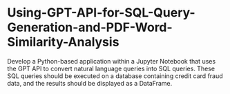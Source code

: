 # Using-GPT-API-for-SQL-Query-Generation-and-PDF-Word-Similarity-Analysis
Develop a Python-based application within a Jupyter Notebook that uses the GPT API to convert natural language queries into SQL queries. These SQL queries should be executed on a database containing credit card fraud data, and the results should be displayed as a DataFrame.
